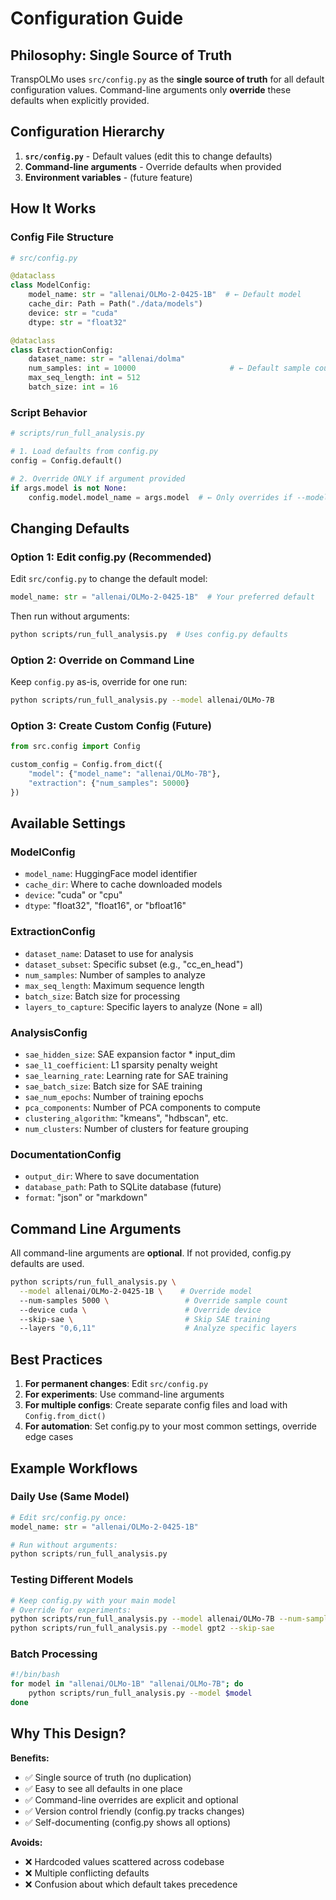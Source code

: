 # Configuration Guide

## Philosophy: Single Source of Truth

TranspOLMo uses `src/config.py` as the **single source of truth** for all default configuration values. Command-line arguments only **override** these defaults when explicitly provided.

## Configuration Hierarchy

1. **`src/config.py`** - Default values (edit this to change defaults)
2. **Command-line arguments** - Override defaults when provided
3. **Environment variables** - (future feature)

## How It Works

### Config File Structure

```python
# src/config.py

@dataclass
class ModelConfig:
    model_name: str = "allenai/OLMo-2-0425-1B"  # ← Default model
    cache_dir: Path = Path("./data/models")
    device: str = "cuda"
    dtype: str = "float32"

@dataclass
class ExtractionConfig:
    dataset_name: str = "allenai/dolma"
    num_samples: int = 10000                     # ← Default sample count
    max_seq_length: int = 512
    batch_size: int = 16
```

### Script Behavior

```python
# scripts/run_full_analysis.py

# 1. Load defaults from config.py
config = Config.default()

# 2. Override ONLY if argument provided
if args.model is not None:
    config.model.model_name = args.model  # ← Only overrides if --model was used
```

## Changing Defaults

### Option 1: Edit config.py (Recommended)

Edit `src/config.py` to change the default model:

```python
model_name: str = "allenai/OLMo-2-0425-1B"  # Your preferred default
```

Then run without arguments:
```bash
python scripts/run_full_analysis.py  # Uses config.py defaults
```

### Option 2: Override on Command Line

Keep `config.py` as-is, override for one run:

```bash
python scripts/run_full_analysis.py --model allenai/OLMo-7B
```

### Option 3: Create Custom Config (Future)

```python
from src.config import Config

custom_config = Config.from_dict({
    "model": {"model_name": "allenai/OLMo-7B"},
    "extraction": {"num_samples": 50000}
})
```

## Available Settings

### ModelConfig
- `model_name`: HuggingFace model identifier
- `cache_dir`: Where to cache downloaded models
- `device`: "cuda" or "cpu"
- `dtype`: "float32", "float16", or "bfloat16"

### ExtractionConfig
- `dataset_name`: Dataset to use for analysis
- `dataset_subset`: Specific subset (e.g., "cc_en_head")
- `num_samples`: Number of samples to analyze
- `max_seq_length`: Maximum sequence length
- `batch_size`: Batch size for processing
- `layers_to_capture`: Specific layers to analyze (None = all)

### AnalysisConfig
- `sae_hidden_size`: SAE expansion factor * input_dim
- `sae_l1_coefficient`: L1 sparsity penalty weight
- `sae_learning_rate`: Learning rate for SAE training
- `sae_batch_size`: Batch size for SAE training
- `sae_num_epochs`: Number of training epochs
- `pca_components`: Number of PCA components to compute
- `clustering_algorithm`: "kmeans", "hdbscan", etc.
- `num_clusters`: Number of clusters for feature grouping

### DocumentationConfig
- `output_dir`: Where to save documentation
- `database_path`: Path to SQLite database (future)
- `format`: "json" or "markdown"

## Command Line Arguments

All command-line arguments are **optional**. If not provided, config.py defaults are used.

```bash
python scripts/run_full_analysis.py \
  --model allenai/OLMo-2-0425-1B \    # Override model
  --num-samples 5000 \                 # Override sample count
  --device cuda \                      # Override device
  --skip-sae \                         # Skip SAE training
  --layers "0,6,11"                    # Analyze specific layers
```

## Best Practices

1. **For permanent changes**: Edit `src/config.py`
2. **For experiments**: Use command-line arguments
3. **For multiple configs**: Create separate config files and load with `Config.from_dict()`
4. **For automation**: Set config.py to your most common settings, override edge cases

## Example Workflows

### Daily Use (Same Model)
```python
# Edit src/config.py once:
model_name: str = "allenai/OLMo-2-0425-1B"

# Run without arguments:
python scripts/run_full_analysis.py
```

### Testing Different Models
```bash
# Keep config.py with your main model
# Override for experiments:
python scripts/run_full_analysis.py --model allenai/OLMo-7B --num-samples 1000
python scripts/run_full_analysis.py --model gpt2 --skip-sae
```

### Batch Processing
```bash
#!/bin/bash
for model in "allenai/OLMo-1B" "allenai/OLMo-7B"; do
    python scripts/run_full_analysis.py --model $model
done
```

## Why This Design?

**Benefits:**
- ✅ Single source of truth (no duplication)
- ✅ Easy to see all defaults in one place
- ✅ Command-line overrides are explicit and optional
- ✅ Version control friendly (config.py tracks changes)
- ✅ Self-documenting (config.py shows all options)

**Avoids:**
- ❌ Hardcoded values scattered across codebase
- ❌ Multiple conflicting defaults
- ❌ Confusion about which default takes precedence

